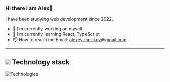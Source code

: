 ### Hi there I am Alex👋

I have been studying web development since 2022.

- 🔭 I’m currently working on myself
- 🌱 I’m currently learning React, TypeScript
- 📫 How to reach me Email: alexey.mellikov@gmail.com

---

## <img src="https://img.icons8.com/nolan/25/computer.png"/> Technology stack

  <img src="https://skillicons.dev/icons?i=vscode,git,figma,html,css,sass,js,nodejs,express,docker,babel,react,redux,mongodb,nginx,postman" alt="Technologies" />
